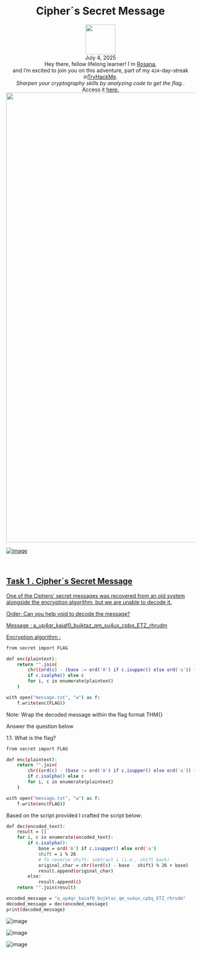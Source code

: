 <h1 align="center">Cipher´s Secret Message</h1>
<p align="center"><img width="80px" src="Sharpen your cryptography skills by analyzing code to get the flag."><br>
July 4, 2025<br> Hey there, fellow lifelong learner! I´m <a href="https://www.linkedin.com/in/rosanafssantos/">Rosana</a>,<br>
and I’m excited to join you on this adventure, part of my <code>424</code>-day-streak in<a href="https://tryhackme.com">TryHackMe</a>.<br>
<em>Sharpen your cryptography skills by analyzing code to get the flag.</em>.<br>
Access it <a href="https://tryhackme.com/room/hfb1cipherssecretmessage"</a>here.<br>
<img width="1200px" src=""></p>

![image](https://github.com/user-attachments/assets/ed955759-2b59-4cd8-b1e0-4597741ad0bc)


<br>

<h2>Task 1 . Cipher´s Secret Message</h2>

<p>One of the Ciphers' secret messages was recovered from an old system alongside the encryption algorithm, but we are unable to decode it.<br>

Order: Can you help void to decode the message?<br>

Message : a_up4qr_kaiaf0_bujktaz_qm_su4ux_cpbq_ETZ_rhrudm<br>

Encryption algorithm :</p>

```bash
from secret import FLAG

def enc(plaintext):
    return "".join(
        chr((ord(c) - (base := ord('A') if c.isupper() else ord('a')) + i) % 26 + base) 
        if c.isalpha() else c
        for i, c in enumerate(plaintext)
    )

with open("message.txt", "w") as f:
    f.write(enc(FLAG))
```

<p>Note: Wrap the decoded message within the flag format THM{} </p>

<p>Answer the question below</p>

<p>1.1. What is the flag?<br>
<code></code></p>

```bash
from secret import FLAG

def enc(plaintext):
    return "".join(
        chr((ord(c) - (base := ord('A') if c.isupper() else ord('a')) + i) % 26 + base) 
        if c.isalpha() else c
        for i, c in enumerate(plaintext)
    )

with open("message.txt", "w") as f:
    f.write(enc(FLAG))
```


<p>Based on the script provided I crafted the script below:</p>

```bash
def dec(encoded_text):
    result = []
    for i, c in enumerate(encoded_text):
        if c.isalpha():
            base = ord('A') if c.isupper() else ord('a')
            shift = i % 26
            # To reverse shift: subtract i (i.e., shift back)
            original_char = chr((ord(c) - base - shift) % 26 + base)
            result.append(original_char)
        else:
            result.append(c)
    return "".join(result)

encoded_message = "a_up4qr_kaiaf0_bujktaz_qm_su4ux_cpbq_ETZ_rhrudm"
decoded_message = dec(encoded_message)
print(decoded_message)
```

![image](https://github.com/user-attachments/assets/22ca0e50-c8d2-4c66-a306-808593bf92f3)


![image](https://github.com/user-attachments/assets/4b171bb8-77a7-43c6-8f69-af9e39d93e11)




![image](https://github.com/user-attachments/assets/f4c7828d-3393-4c47-a318-a92ea96632a8)

